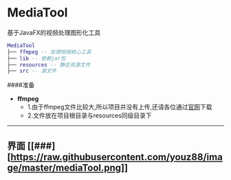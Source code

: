 # MediaTool
基于JavaFX的视频处理图形化工具

``` lua
MediaTool
├── ffmpeg -- 处理视频核心工具
├── lib -- 依赖jar包
├── resources -- 静态资源文件
├── src -- 源文件
```

####准备
- **ffmpeg** 
    - 1.由于ffmpeg文件比较大,所以项目并没有上传,还请各位通过[官网](http://ffmpeg.org/download.html)下载
    - 2.文件放在项目根目录与resources同级目录下
-----
界面
[[###][https://raw.githubusercontent.com/youz88/image/master/mediaTool.png]]
-----
